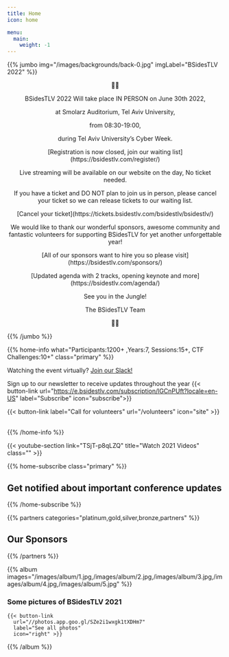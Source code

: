 ```yaml
---
title: Home
icon: home

menu:
  main:
    weight: -1
---
```


{{% jumbo img="/images/backgrounds/back-0.jpg" imgLabel="BSidesTLV 2022" %}}

<p style="text-align: center;"> 🌴🐯 

<p style="text-align: center;">BSidesTLV 2022 Will take place IN PERSON on June 30th 2022,

<p style="text-align: center;">at Smolarz Auditorium, Tel Aviv University,

<p style="text-align: center;">from 08:30-19:00,

<p style="text-align: center;">during Tel Aviv University’s Cyber Week.


<p style="text-align: center;">[Registration is now closed, join our waiting list](https://bsidestlv.com/register/)

<p style="text-align: center;">Live streaming will be available on our website on the day, No ticket needed.  

<p style="text-align: center;">If you have a ticket and DO NOT plan to join us in person, please cancel your ticket so we can release tickets to our waiting list.

<p style="text-align: center;">[Cancel your ticket](https://tickets.bsidestlv.com/bsidestlv/bsidestlv/)

<p style="text-align: center;">We would like to thank our wonderful sponsors, awesome community and fantastic volunteers for supporting BSidesTLV for yet another unforgettable year!

<p style="text-align: center;">[All of our sponsors want to hire you so please visit](https://bsidestlv.com/sponsors/) 

<p style="text-align: center;">[Updated agenda with 2 tracks, opening keynote and more](https://bsidestlv.com/agenda/)

<p style="text-align: center;"> See you in the Jungle!

<p style="text-align: center;"> The BSidesTLV Team

<p style="text-align: center;"> 🌴🦁

</p> 

{{% /jumbo %}}

{{% home-info what="Participants:1200+ ,Years:7, Sessions:15+, CTF Challenges:10+" class="primary" %}}


Watching the event virtually? [Join our Slack!](https://slack.bsidstlv.com)

Sign up to our newsletter to receive updates throughout the year
{{< button-link url="https://e.bsidestlv.com/subscription/lGCnPUft?locale=en-US" label="Subscribe" icon="subscribe">}}

<!--{{< button-link label="Register Here!" url="/register" icon="external" >}} -->
<!-- {{< button-link label="Call for speakers" url="https://cfp.bsidestlv.com" icon="cfp" >}} -->
<!--{{< button-link label="Call for sponsors" url="/sponsors" icon="alert" >}} -->
{{< button-link label="Call for volunteers" url="/volunteers" icon="site" >}}
&nbsp;
&nbsp;

{{% /home-info %}}

{{< youtube-section link="TSjT-p8qLZQ" title="Watch 2021 Videos" class="" >}}

{{% home-subscribe  class="primary" %}}

## Get notified about important conference updates

{{% /home-subscribe %}}

{{% partners categories="platinum,gold,silver,bronze,partners" %}}

## Our Sponsors

{{% /partners %}}

{{% album images="/images/album/1.jpg,/images/album/2.jpg,/images/album/3.jpg,/images/album/4.jpg,/images/album/5.jpg" %}}

### Some pictures of **BSidesTLV 2021**

    {{< button-link
      url="//photos.app.goo.gl/SZe2i1wxgk1tXDHm7"
      label="See all photos"
      icon="right" >}}

{{% /album  %}}
